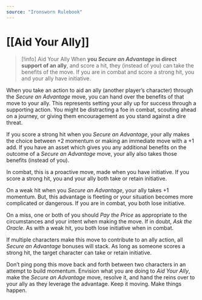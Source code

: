 ```yaml
---
source: "Ironsworn Rulebook"
---
```

# [[Aid Your Ally]]

> [!info] Aid Your Ally
> When **you _Secure an Advantage_ in direct support of an ally**, and score a hit, they (instead of you) can take the benefits of the move. If you are in combat and score a strong hit, you and your ally have initiative.

When you take an action to aid an ally (another player’s character) through the _Secure an Advantage_ move, you can hand over the benefits of that move to your ally. This represents setting your ally up for success through a supporting action. You might be distracting a foe in combat, scouting ahead on a journey, or giving them encouragement as you stand against a dire threat.

If you score a strong hit when you _Secure an Advantage_, your ally makes the choice between +2 momentum or making an immediate move with a +1 add. If you have an asset which gives you any additional benefits on the outcome of a _Secure an Advantage_ move, your ally also takes those benefits (instead of you).

In combat, this is a proactive move, made when you have initiative. If you score a strong hit, you and your ally both take or retain initiative.

On a weak hit when you _Secure an Advantage_, your ally takes +1 momentum. But, this advantage is fleeting or your situation becomes more complicated or dangerous. If you are in combat, you both lose initiative.

On a miss, one or both of you should _Pay the Price_ as appropriate to the circumstances and your intent when making the move. If in doubt, _Ask the Oracle_. As with a weak hit, you both lose initiative when in combat.

If multiple characters make this move to contribute to an ally action, all _Secure an Advantage_ bonuses will stack. As long as someone scores a strong hit, the target character can take or retain initiative.

Don’t ping pong this move back and forth between two characters in an attempt to build momentum. Envision what you are doing to _Aid Your Ally_, make the _Secure an Advantage_ move, resolve it, and hand the reins over to your ally as they leverage the advantage. Keep it moving. Make things happen.